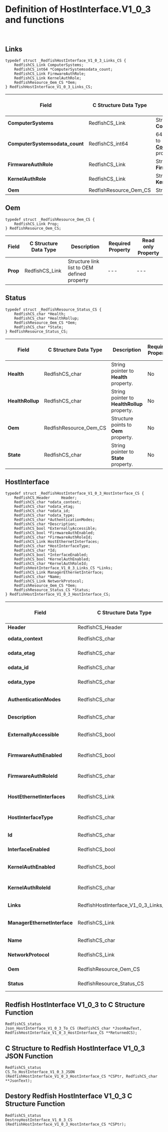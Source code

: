 # Definition of HostInterface.V1_0_3 and functions<br><br>

## Links
    typedef struct _RedfishHostInterface_V1_0_3_Links_CS {
        RedfishCS_Link ComputerSystems;
        RedfishCS_int64 *ComputerSystemsodata_count;
        RedfishCS_Link FirmwareAuthRole;
        RedfishCS_Link KernelAuthRole;
        RedfishResource_Oem_CS *Oem;
    } RedfishHostInterface_V1_0_3_Links_CS;

|Field |C Structure Data Type|Description |Required Property|Read only Property
| ---  | --- | --- | --- | ---
|**ComputerSystems**|RedfishCS_Link| Structure link list to **ComputerSystems** property.| No| Yes
|**ComputerSystemsodata_count**|RedfishCS_int64| 64-bit long long interger pointer to **ComputerSystems@odata.count** property.| No| No
|**FirmwareAuthRole**|RedfishCS_Link| Structure link list to **FirmwareAuthRole** property.| No| Yes
|**KernelAuthRole**|RedfishCS_Link| Structure link list to **KernelAuthRole** property.| No| Yes
|**Oem**|RedfishResource_Oem_CS| Structure points to **Oem** property.| No| No


## Oem
    typedef struct _RedfishResource_Oem_CS {
        RedfishCS_Link Prop;
    } RedfishResource_Oem_CS;

|Field |C Structure Data Type|Description |Required Property|Read only Property
| ---  | --- | --- | --- | ---
|**Prop**|RedfishCS_Link| Structure link list to OEM defined property| ---| ---


## Status
    typedef struct _RedfishResource_Status_CS {
        RedfishCS_char *Health;
        RedfishCS_char *HealthRollup;
        RedfishResource_Oem_CS *Oem;
        RedfishCS_char *State;
    } RedfishResource_Status_CS;

|Field |C Structure Data Type|Description |Required Property|Read only Property
| ---  | --- | --- | --- | ---
|**Health**|RedfishCS_char| String pointer to **Health** property.| No| Yes
|**HealthRollup**|RedfishCS_char| String pointer to **HealthRollup** property.| No| Yes
|**Oem**|RedfishResource_Oem_CS| Structure points to **Oem** property.| No| No
|**State**|RedfishCS_char| String pointer to **State** property.| No| Yes


## HostInterface
    typedef struct _RedfishHostInterface_V1_0_3_HostInterface_CS {
        RedfishCS_Header     Header;
        RedfishCS_char *odata_context;
        RedfishCS_char *odata_etag;
        RedfishCS_char *odata_id;
        RedfishCS_char *odata_type;
        RedfishCS_char *AuthenticationModes;
        RedfishCS_char *Description;
        RedfishCS_bool *ExternallyAccessible;
        RedfishCS_bool *FirmwareAuthEnabled;
        RedfishCS_char *FirmwareAuthRoleId;
        RedfishCS_Link HostEthernetInterfaces;
        RedfishCS_char *HostInterfaceType;
        RedfishCS_char *Id;
        RedfishCS_bool *InterfaceEnabled;
        RedfishCS_bool *KernelAuthEnabled;
        RedfishCS_char *KernelAuthRoleId;
        RedfishHostInterface_V1_0_3_Links_CS *Links;
        RedfishCS_Link ManagerEthernetInterface;
        RedfishCS_char *Name;
        RedfishCS_Link NetworkProtocol;
        RedfishResource_Oem_CS *Oem;
        RedfishResource_Status_CS *Status;
    } RedfishHostInterface_V1_0_3_HostInterface_CS;

|Field |C Structure Data Type|Description |Required Property|Read only Property
| ---  | --- | --- | --- | ---
|**Header**|RedfishCS_Header|Redfish C structure header|---|---
|**odata_context**|RedfishCS_char| String pointer to **@odata.context** property.| No| No
|**odata_etag**|RedfishCS_char| String pointer to **@odata.etag** property.| No| No
|**odata_id**|RedfishCS_char| String pointer to **@odata.id** property.| Yes| No
|**odata_type**|RedfishCS_char| String pointer to **@odata.type** property.| Yes| No
|**AuthenticationModes**|RedfishCS_char| String pointer to **AuthenticationModes** property.| No| No
|**Description**|RedfishCS_char| String pointer to **Description** property.| No| Yes
|**ExternallyAccessible**|RedfishCS_bool| Boolean pointer to **ExternallyAccessible** property.| No| Yes
|**FirmwareAuthEnabled**|RedfishCS_bool| Boolean pointer to **FirmwareAuthEnabled** property.| No| No
|**FirmwareAuthRoleId**|RedfishCS_char| String pointer to **FirmwareAuthRoleId** property.| No| No
|**HostEthernetInterfaces**|RedfishCS_Link| Structure link list to **HostEthernetInterfaces** property.| No| Yes
|**HostInterfaceType**|RedfishCS_char| String pointer to **HostInterfaceType** property.| No| Yes
|**Id**|RedfishCS_char| String pointer to **Id** property.| Yes| Yes
|**InterfaceEnabled**|RedfishCS_bool| Boolean pointer to **InterfaceEnabled** property.| No| No
|**KernelAuthEnabled**|RedfishCS_bool| Boolean pointer to **KernelAuthEnabled** property.| No| No
|**KernelAuthRoleId**|RedfishCS_char| String pointer to **KernelAuthRoleId** property.| No| No
|**Links**|RedfishHostInterface_V1_0_3_Links_CS| Structure points to **Links** property.| No| No
|**ManagerEthernetInterface**|RedfishCS_Link| Structure link list to **ManagerEthernetInterface** property.| No| Yes
|**Name**|RedfishCS_char| String pointer to **Name** property.| Yes| Yes
|**NetworkProtocol**|RedfishCS_Link| Structure link list to **NetworkProtocol** property.| No| Yes
|**Oem**|RedfishResource_Oem_CS| Structure points to **Oem** property.| No| No
|**Status**|RedfishResource_Status_CS| Structure points to **Status** property.| No| No
## Redfish HostInterface V1_0_3 to C Structure Function
    RedfishCS_status
    Json_HostInterface_V1_0_3_To_CS (RedfishCS_char *JsonRawText, RedfishHostInterface_V1_0_3_HostInterface_CS **ReturnedCS);

## C Structure to Redfish HostInterface V1_0_3 JSON Function
    RedfishCS_status
    CS_To_HostInterface_V1_0_3_JSON (RedfishHostInterface_V1_0_3_HostInterface_CS *CSPtr, RedfishCS_char **JsonText);

## Destory Redfish HostInterface V1_0_3 C Structure Function
    RedfishCS_status
    DestroyHostInterface_V1_0_3_CS (RedfishHostInterface_V1_0_3_HostInterface_CS *CSPtr);

